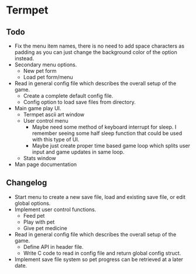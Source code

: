 # Termpet

## Todo

- Fix the menu item names, there is no need to add space characters as padding as you can just change the background color of the option instead.
- Secondary menu options.
    - New pet form
    - Load pet form/menu
- Read in general config file which describes the overall setup of the game.
    - Create a complete default config file.
    - Config option to load save files from directory.
- Main game play UI.
    - Termpet ascii art window
    - User control menu
        - Maybe need some method of keyboard interrupt for sleep. I remember seeing some half sleep function that could be used with this type of UI.
        - Maybe just create proper time based game loop which splits user input and game updates in same loop.
    - Stats window
- Man page documentation

## Changelog

- Start menu to create a new save file, load and existing save file, or edit global options.
- Implement user control functions.
    - Feed pet
    - Play with pet
    - Give pet medicine
- Read in general config file which describes the overall setup of the game.
    - Define API in header file.
    - Write C code to read in config file and return global config struct.
- Implement save file system so pet progress can be retrieved at a later date.
